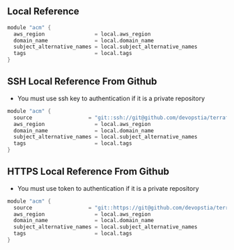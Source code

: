 ## Local Reference
```s
module "acm" {
  aws_region                = local.aws_region
  domain_name               = local.domain_name
  subject_alternative_names = local.subject_alternative_names
  tags                      = local.tags
}
```

## SSH Local Reference From Github
- You must use ssh key to authentication if it is a private repository
```s
module "acm" {
  source                  = "git::ssh://git@github.com/devopstia/terraform-course-del.git//aws-terraform/modules/acm?ref=main"
  aws_region                = local.aws_region
  domain_name               = local.domain_name
  subject_alternative_names = local.subject_alternative_names
  tags                      = local.tags
}
```


## HTTPS Local Reference From Github
- You must use token to authentication if it is a private repository
```s
module "acm" {
  source                  = "git::https://git@github.com/devopstia/terraform-course-del.git//aws-terraform/modules/vpc?ref=main"
  aws_region                = local.aws_region
  domain_name               = local.domain_name
  subject_alternative_names = local.subject_alternative_names
  tags                      = local.tags
}
```